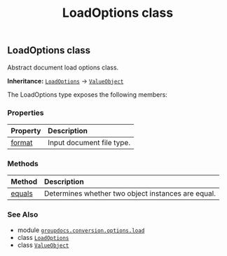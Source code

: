 ﻿---
title: LoadOptions class
second_title: GroupDocs.Conversion for Python via .NET API References
description: 
type: docs
weight: 290
url: /python-net/groupdocs.conversion.options.load/loadoptions/
is_root: false
---

## LoadOptions class

Abstract document load options class.



**Inheritance:** [`LoadOptions`](/conversion/python-net/groupdocs.conversion.options.load/loadoptions) → 
[`ValueObject`](/conversion/python-net/groupdocs.conversion.contracts/valueobject)



The LoadOptions type exposes the following members:

### Properties
| Property | Description |
| :- | :- |
| [format](/conversion/python-net/groupdocs.conversion.options.load/loadoptions/format) | Input document file type. |


### Methods
| Method | Description |
| :- | :- |
| [equals](/conversion/python-net/groupdocs.conversion.options.load/loadoptions/equals/#groupdocs.conversion.contracts.ValueObject) | Determines whether two object instances are equal. |



### See Also
* module [`groupdocs.conversion.options.load`](..)
* class [`LoadOptions`](/conversion/python-net/groupdocs.conversion.options.load/loadoptions)
* class [`ValueObject`](/conversion/python-net/groupdocs.conversion.contracts/valueobject)
